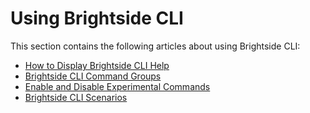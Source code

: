 # Using Brightside CLI

This section contains the following articles about using Brightside CLI:

- [How to Display Brightside CLI Help](cli-howtodisplaybrightsidehelp.md)
- [Brightside CLI Command Groups](cli-commandgroups.md)
- [Enable and Disable Experimental Commands](cli-enabledisablexperimentalcommands.md)
- [Brightside CLI Scenarios](cli-scenarios.md)
